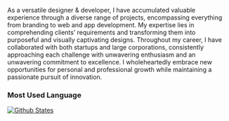 As a versatile designer & developer, I have accumulated valuable experience through a diverse range of projects, encompassing everything from branding to web and app development. My expertise lies in comprehending clients’ requirements and transforming them into purposeful and visually captivating designs. Throughout my career, I have collaborated with both startups and large corporations, consistently approaching each challenge with unwavering enthusiasm and an unwavering commitment to excellence. I wholeheartedly embrace new opportunities for personal and professional growth while maintaining a passionate pursuit of innovation.

### Most Used Language
[![Github States](https://github-readme-stats.vercel.app/api/top-langs/?username=zaheralmajed&langs_count=20&card_width=1080&hide_title=true&show_icons=true&bg_color=00000000)](https://github.com/zaheralmajed)

